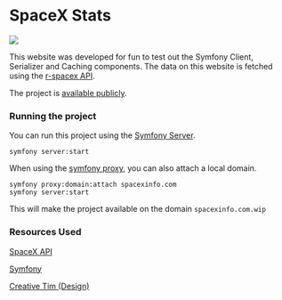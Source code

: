# SpaceX Stats

![](https://github.com/JoppeDC/spaceXStats/workflows/Static%20analysis/badge.svg)

This website was developed for fun to test out the Symfony Client, Serializer and Caching components. The data on this website is fetched using the [r-spacex API](https://github.com/r-spacex/SpaceX-API).

The project is [available publicly](https://spacex.joppe.dev).


### Running the project
You can run this project using the [Symfony Server](https://symfony.com/doc/current/setup/symfony_server.html).

```
symfony server:start
```

When using the [symfony proxy](https://symfony.com/doc/current/setup/symfony_server.html#local-domain-names), you can also attach a local domain.
```
symfony proxy:domain:attach spacexinfo.com
symfony server:start
```
This will make the project available on the domain `spacexinfo.com.wip`
### Resources Used

[SpaceX API](https://github.com/r-spacex/SpaceX-API)

[Symfony](https://symfony.com/)

[Creative Tim (Design)](https://www.creative-tim.com/)
